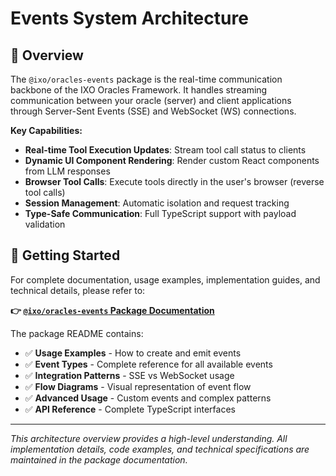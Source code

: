 # Events System Architecture

## 📖 Overview

The `@ixo/oracles-events` package is the real-time communication backbone of the IXO Oracles Framework. It handles streaming communication between your oracle (server) and client applications through Server-Sent Events (SSE) and WebSocket (WS) connections.

**Key Capabilities:**

- **Real-time Tool Execution Updates**: Stream tool call status to clients
- **Dynamic UI Component Rendering**: Render custom React components from LLM responses
- **Browser Tool Calls**: Execute tools directly in the user's browser (reverse tool calls)
- **Session Management**: Automatic isolation and request tracking
- **Type-Safe Communication**: Full TypeScript support with payload validation

## 🚀 Getting Started

For complete documentation, usage examples, implementation guides, and technical details, please refer to:

**👉 [`@ixo/oracles-events` Package Documentation](../../packages/events/README.md)**

The package README contains:

- ✅ **Usage Examples** - How to create and emit events
- ✅ **Event Types** - Complete reference for all available events
- ✅ **Integration Patterns** - SSE vs WebSocket usage
- ✅ **Flow Diagrams** - Visual representation of event flow
- ✅ **Advanced Usage** - Custom events and complex patterns
- ✅ **API Reference** - Complete TypeScript interfaces

---

_This architecture overview provides a high-level understanding. All implementation details, code examples, and technical specifications are maintained in the package documentation._
